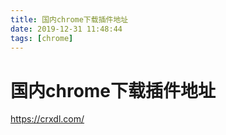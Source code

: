 ```yaml
---
title: 国内chrome下载插件地址
date: 2019-12-31 11:48:44
tags: [chrome]
---
```


# 国内chrome下载插件地址

https://crxdl.com/